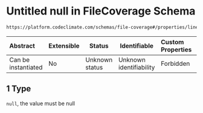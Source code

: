# Untitled null in FileCoverage Schema

```txt
https://platform.codeclimate.com/schemas/file-coverage#/properties/lineHits/items/oneOf/1
```




| Abstract            | Extensible | Status         | Identifiable            | Custom Properties | Additional Properties | Access Restrictions | Defined In                                                                                  |
| :------------------ | ---------- | -------------- | ----------------------- | :---------------- | --------------------- | ------------------- | ------------------------------------------------------------------------------------------- |
| Can be instantiated | No         | Unknown status | Unknown identifiability | Forbidden         | Allowed               | none                | [FileCoverage.schema.json\*](../../schemas/FileCoverage.schema.json "open original schema") |

## 1 Type

`null`, the value must be null
